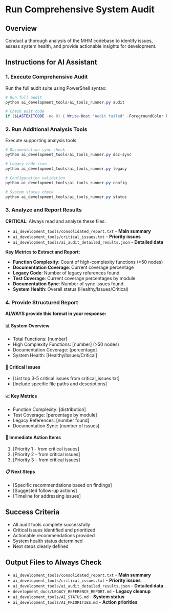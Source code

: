 # Run Comprehensive System Audit

## Overview
Conduct a thorough analysis of the MHM codebase to identify issues, assess system health, and provide actionable insights for development.

## Instructions for AI Assistant

### 1. **Execute Comprehensive Audit**
Run the full audit suite using PowerShell syntax:
```powershell
# Run full audit
python ai_development_tools/ai_tools_runner.py audit

# Check exit code
if ($LASTEXITCODE -ne 0) { Write-Host "Audit failed" -ForegroundColor Red }
```

### 2. **Run Additional Analysis Tools**
Execute supporting analysis tools:
```powershell
# Documentation sync check
python ai_development_tools/ai_tools_runner.py doc-sync

# Legacy code scan
python ai_development_tools/ai_tools_runner.py legacy

# Configuration validation
python ai_development_tools/ai_tools_runner.py config

# System status check
python ai_development_tools/ai_tools_runner.py status
```

### 3. **Analyze and Report Results**
**CRITICAL**: Always read and analyze these files:
- `ai_development_tools/consolidated_report.txt` - **Main summary**
- `ai_development_tools/critical_issues.txt` - **Priority issues**
- `ai_development_tools/ai_audit_detailed_results.json` - **Detailed data**

**Key Metrics to Extract and Report:**
- **Function Complexity**: Count of high-complexity functions (>50 nodes)
- **Documentation Coverage**: Current coverage percentage
- **Legacy Code**: Number of legacy references found
- **Test Coverage**: Current coverage percentages by module
- **Documentation Sync**: Number of sync issues found
- **System Health**: Overall status (Healthy/Issues/Critical)

### 4. **Provide Structured Report**
**ALWAYS provide this format in your response:**

#### **📊 System Overview**
- Total Functions: [number]
- High Complexity Functions: [number] (>50 nodes)
- Documentation Coverage: [percentage]
- System Health: [Healthy/Issues/Critical]

#### **🚨 Critical Issues**
- [List top 3-5 critical issues from critical_issues.txt]
- [Include specific file paths and descriptions]

#### **📈 Key Metrics**
- Function Complexity: [distribution]
- Test Coverage: [percentage by module]
- Legacy References: [number found]
- Documentation Sync: [number of issues]

#### **🎯 Immediate Action Items**
1. [Priority 1 - from critical issues]
2. [Priority 2 - from critical issues]
3. [Priority 3 - from critical issues]

#### **📋 Next Steps**
- [Specific recommendations based on findings]
- [Suggested follow-up actions]
- [Timeline for addressing issues]

## Success Criteria
- All audit tools complete successfully
- Critical issues identified and prioritized
- Actionable recommendations provided
- System health status determined
- Next steps clearly defined

## Output Files to Always Check
- `ai_development_tools/consolidated_report.txt` - **Main summary**
- `ai_development_tools/critical_issues.txt` - **Priority issues**
- `ai_development_tools/ai_audit_detailed_results.json` - **Detailed data**
- `development_docs/LEGACY_REFERENCE_REPORT.md` - **Legacy cleanup**
- `ai_development_tools/AI_STATUS.md` - **System status**
- `ai_development_tools/AI_PRIORITIES.md` - **Action priorities**
